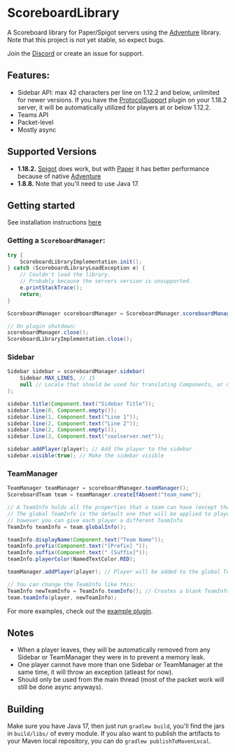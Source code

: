 # ScoreboardLibrary

A Scoreboard library for Paper/Spigot servers using the [Adventure](https://github.com/KyoriPowered/adventure) library.
Note that this project is not yet stable, so expect bugs.

Join the [Discord](https://discord.gg/v7nmTDTW8W) or create an issue for support.

## Features:

- Sidebar API: max 42 characters per line on 1.12.2 and below, unlimited for newer versions. If you have
  the [ProtocolSupport](https://github.com/ProtocolSupport/ProtocolSupport/) plugin on your 1.18.2 server, it will be
  automatically utilized for players at or below 1.12.2.
- Teams API
- Packet-level
- Mostly async

## Supported Versions

- **1.18.2.** [Spigot](https://www.spigotmc.org/) does work, but with [Paper](https://papermc.io/) it has better performance
  because of native [Adventure](https://github.com/KyoriPowered/adventure)
- **1.8.8.** Note that you'll need to use Java 17.

## Getting started

See installation instructions [here](https://github.com/MegavexNetwork/scoreboard-library/blob/master/INSTALLATION.md)

### Getting a `ScoreboardManager`:

```java
try {
    ScoreboardLibraryImplementation.init();
} catch (ScoreboardLibraryLoadException e) {
    // Couldn't load the library.
    // Probably because the servers version is unsupported.
    e.printStackTrace();
    return;
}

ScoreboardManager scoreboardManager = ScoreboardManager.scoreboardManager(plugin);

// On plugin shutdown:
scoreboardManager.close();
ScoreboardLibraryImplementation.close();
```

### Sidebar

```java
Sidebar sidebar = scoreboardManager.sidebar(
    Sidebar.MAX_LINES, // 15
    null // Locale that should be used for translating Components, or null if it should depend on each player's client locale (it will use a bit more memory though)
);

sidebar.title(Component.text("Sidebar Title"));
sidebar.line(0, Component.empty());
sidebar.line(1, Component.text("Line 1"));
sidebar.line(2, Component.text("Line 2"));
sidebar.line(2, Component.empty());
sidebar.line(3, Component.text("coolserver.net"));

sidebar.addPlayer(player); // Add the player to the sidebar
sidebar.visible(true); // Make the sidebar visible
```

### TeamManager

```java
TeamManager teamManager = scoreboardManager.teamManager();
ScoreboardTeam team = teamManager.createIfAbsent("team_name");

// A TeamInfo holds all the properties that a team can have (except the name).
// The global TeamInfo is the default one that will be applied to players,
// however you can give each player a different TeamInfo
TeamInfo teamInfo = team.globalInfo();

teamInfo.displayName(Component.text("Team Name"));
teamInfo.prefix(Component.text("[Prefix] "));
teamInfo.suffix(Component.text(" [Suffix]"));
teamInfo.playerColor(NamedTextColor.RED);

teamManager.addPlayer(player); // Player will be added to the global TeamInfo

// You can change the TeamInfo like this:
TeamInfo newTeamInfo = TeamInfo.teamInfo(); // Creates a blank TeamInfo
team.teamInfo(player, newTeamInfo);
```

For more examples, check out the [example plugin](https://github.com/MegavexNetwork/scoreboard-library-example).

## Notes

- When a player leaves, they will be automatically removed from any Sidebar or TeamManager they were in to prevent a
  memory leak.
- One player cannot have more than one Sidebar or TeamManager at the same time, it will throw an exception (atleast for
  now).
- Should only be used from the main thread (most of the packet work will still be done async anyways).

## Building

Make sure you have Java 17, then just run `gradlew build`, you'll find the jars in `build/libs/` of every module. If you
also want to publish the artifacts to your Maven local repository, you can do `gradlew publishToMavenLocal`.
